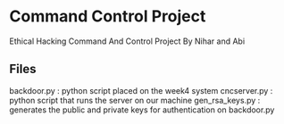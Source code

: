 # Command Control Project
Ethical Hacking Command And Control Project
By Nihar and Abi

## Files
backdoor.py : python script placed on the week4 system
cncserver.py : python script that runs the server on our machine
gen_rsa_keys.py : generates the public and private keys for authentication on backdoor.py
